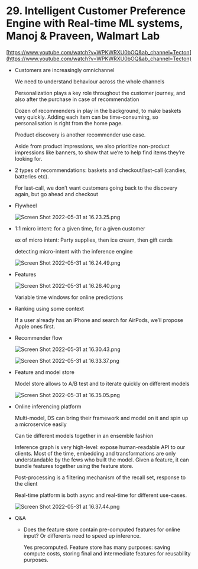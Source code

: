 # 29. Intelligent Customer Preference Engine with Real-time ML systems, Manoj & Praveen, Walmart Lab

[https://www.youtube.com/watch?v=WPKWRXU0bOQ&ab_channel=Tecton](https://www.youtube.com/watch?v=WPKWRXU0bOQ&ab_channel=Tecton)

- Customers are increasingly omnichannel
    
    We need to understand behaviour across the whole channels
    
    Personalization plays a key role throughout the customer journey, and also after the purchase in case of recommendation 
    
    Dozen of recommenders in play in the background, to make baskets very quickly. Adding each item can be time-consuming, so personalisation is right from the home page.
    
    Product discovery is another recommender use case.
    
    Aside from product impressions, we also prioritize non-product impressions like banners, to show that we’re to help find items they’re looking for.
    
- 2 types of recommendations: baskets and checkout/last-call (candies, batteries etc).
    
    For last-call, we don’t want customers going back to the discovery again, but go ahead and checkout
    
- Flywheel
    
    ![Screen Shot 2022-05-31 at 16.23.25.png](29%20Intelligent%20Customer%20Preference%20Engine%20with%20Rea%204c29c012b4cb4a779b24cd8e4b233665/Screen_Shot_2022-05-31_at_16.23.25.png)
    

- 1:1 micro intent: for a given time, for a given customer
    
    ex of micro intent: Party supplies, then ice cream, then gift cards
    
    detecting micro-intent with the inference engine
    
    ![Screen Shot 2022-05-31 at 16.24.49.png](29%20Intelligent%20Customer%20Preference%20Engine%20with%20Rea%204c29c012b4cb4a779b24cd8e4b233665/Screen_Shot_2022-05-31_at_16.24.49.png)
    

- Features
    
    ![Screen Shot 2022-05-31 at 16.26.40.png](29%20Intelligent%20Customer%20Preference%20Engine%20with%20Rea%204c29c012b4cb4a779b24cd8e4b233665/Screen_Shot_2022-05-31_at_16.26.40.png)
    
    Variable time windows for online predictions
    

- Ranking using some context
    
    If a user already has an iPhone and search for AirPods, we’ll propose Apple ones first.
    
- Recommender flow
    
    ![Screen Shot 2022-05-31 at 16.30.43.png](29%20Intelligent%20Customer%20Preference%20Engine%20with%20Rea%204c29c012b4cb4a779b24cd8e4b233665/Screen_Shot_2022-05-31_at_16.30.43.png)
    
    ![Screen Shot 2022-05-31 at 16.33.37.png](29%20Intelligent%20Customer%20Preference%20Engine%20with%20Rea%204c29c012b4cb4a779b24cd8e4b233665/Screen_Shot_2022-05-31_at_16.33.37.png)
    

- Feature and model store
    
    Model store allows to A/B test and to iterate quickly on different models 
    
    ![Screen Shot 2022-05-31 at 16.35.05.png](29%20Intelligent%20Customer%20Preference%20Engine%20with%20Rea%204c29c012b4cb4a779b24cd8e4b233665/Screen_Shot_2022-05-31_at_16.35.05.png)
    
- Online inferencing platform
    
    Multi-model, DS can bring their framework and model on it and spin up a microservice easily
    
    Can tie different models together in an ensemble fashion
    
    Inference graph is very high-level: expose human-readable API to our clients. Most of the time, embedding and transformations are only understandable by the fews who built the model. Given a feature, it can bundle features together using the feature store.
    
    Post-processing is a filtering mechanism of the recall set, response to the client
    
    Real-time platform is both async and real-time for different use-cases.
    
    ![Screen Shot 2022-05-31 at 16.37.44.png](29%20Intelligent%20Customer%20Preference%20Engine%20with%20Rea%204c29c012b4cb4a779b24cd8e4b233665/Screen_Shot_2022-05-31_at_16.37.44.png)
    
- Q&A
    - Does the feature store contain pre-computed features for online input? Or differents need to speed up inference.
        
        Yes precomputed. Feature store has many purposes: saving compute costs, storing final and intermediate features for reusability purposes.